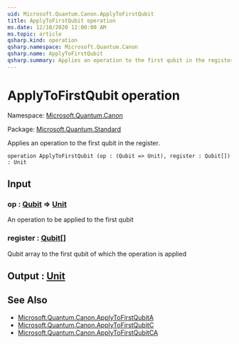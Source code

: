 ```yaml
---
uid: Microsoft.Quantum.Canon.ApplyToFirstQubit
title: ApplyToFirstQubit operation
ms.date: 12/10/2020 12:00:00 AM
ms.topic: article
qsharp.kind: operation
qsharp.namespace: Microsoft.Quantum.Canon
qsharp.name: ApplyToFirstQubit
qsharp.summary: Applies an operation to the first qubit in the register.
---
```


# ApplyToFirstQubit operation

Namespace: [Microsoft.Quantum.Canon](xref:Microsoft.Quantum.Canon)

Package: [Microsoft.Quantum.Standard](https://nuget.org/packages/Microsoft.Quantum.Standard)


Applies an operation to the first qubit in the register.

```qsharp
operation ApplyToFirstQubit (op : (Qubit => Unit), register : Qubit[]) : Unit
```


## Input

### op : [Qubit](xref:microsoft.quantum.lang-ref.qubit) => [Unit](xref:microsoft.quantum.lang-ref.unit) 

An operation to be applied to the first qubit


### register : [Qubit](xref:microsoft.quantum.lang-ref.qubit)[]

Qubit array to the first qubit of which the operation is applied



## Output : [Unit](xref:microsoft.quantum.lang-ref.unit)



## See Also

- [Microsoft.Quantum.Canon.ApplyToFirstQubitA](xref:Microsoft.Quantum.Canon.ApplyToFirstQubitA)
- [Microsoft.Quantum.Canon.ApplyToFirstQubitC](xref:Microsoft.Quantum.Canon.ApplyToFirstQubitC)
- [Microsoft.Quantum.Canon.ApplyToFirstQubitCA](xref:Microsoft.Quantum.Canon.ApplyToFirstQubitCA)